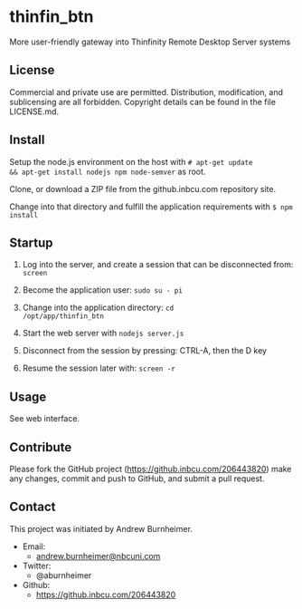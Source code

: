 thinfin_btn
============

More user-friendly gateway into Thinfinity Remote Desktop Server systems


License
-------

Commercial and private use are permitted. Distribution, modification, and sublicensing are all forbidden. Copyright details can be found in the file LICENSE.md.


Install
-------

Setup the node.js environment on the host with <code># apt-get update && apt-get install nodejs npm node-semver</code> as root.

Clone, or download a ZIP file from the github.inbcu.com repository site.

Change into that directory and fulfill the application requirements with <code>$ npm install</code>


Startup
-------

1. Log into the server, and create a session that can be disconnected from: <code>screen</code>

2. Become the application user: <code>sudo su - pi</code>

3. Change into the application directory: <code>cd /opt/app/thinfin_btn</code>

4. Start the web server with <code>nodejs server.js</code>

6. Disconnect from the session by pressing: CTRL-A, then the D key

7. Resume the session later with: <code>screen -r</code>

Usage
-----

See web interface.



Contribute
----------

Please fork the GitHub project (https://github.inbcu.com/206443820)
make any changes, commit and push to GitHub, and submit a pull request.



Contact
-------

This project was initiated by Andrew Burnheimer.

* Email:
  * andrew.burnheimer@nbcuni.com
* Twitter:
  * @aburnheimer
* Github:
  * https://github.inbcu.com/206443820
